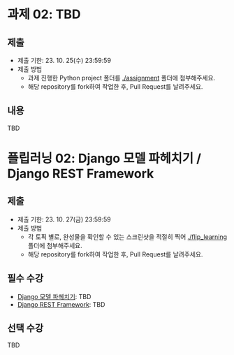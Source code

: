 # 과제 02: TBD

## 제출
- 제출 기한: 23. 10. 25(수) 23:59:59
- 제출 방법
  - 과제 진행한 Python project 폴더를 [./assignment](./assignment/) 폴더에 첨부해주세요.
  - 해당 repository를 fork하여 작업한 후, Pull Request를 날려주세요.

## 내용
TBD


# 플립러닝 02: Django 모델 파헤치기 / Django REST Framework

## 제출
- 제출 기한: 23. 10. 27(금) 23:59:59
- 제출 방법
  - 각 토픽 별로, 완성물을 확인할 수 있는 스크린샷을 적절히 찍어 [./flip_learning](./flip_learning/) 폴더에 첨부해주세요.
  - 해당 repository를 fork하여 작업한 후, Pull Request를 날려주세요.

## 필수 수강
- [Django 모델 파헤치기](https://www.codeit.kr/topics/django-understanding-models?pathSlug=django-web-development&categoryId=): TBD
- [Django REST Framework](https://www.codeit.kr/topics/django-rest-framework?pathSlug=django-web-development&categoryId=62c288ea672c77328d2aa4ad): TBD


## 선택 수강
TBD